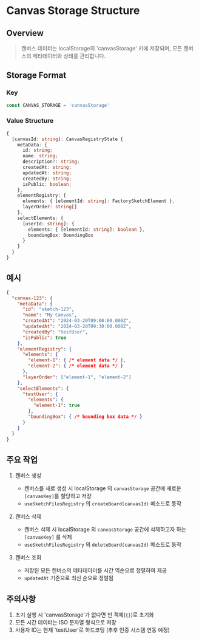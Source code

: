 # Canvas Storage Structure

## Overview
> 캔버스 데이터는 localStorage의 'canvasStorage' 키에 저장되며, 모든 캔버스의 메타데이터와 상태를 관리합니다.

## Storage Format

### Key
```typescript
const CANVAS_STORAGE = 'canvasStorage'
```

### Value Structure
```typescript
{
  [canvasId: string]: CanvasRegistryState {
    metaData: {
      id: string;
      name: string;
      description?: string;
      createdAt: string;
      updatedAt: string;
      createdBy: string;
      isPublic: boolean;
    },
    elementRegistry: {
      elements: { [elementId: string]: FactorySketchElement },
      layerOrder: string[]
    },
    selectElements: {
      [userId: string]: {
        elements: { [elementId: string]: boolean },
        boundingBox: BoundingBox
      }
    }
  }
}
```

## 예시
```json
{
  "canvas-123": {
    "metaData": {
      "id": "sketch-123",
      "name": "My Canvas",
      "createdAt": "2024-03-20T09:00:00.000Z",
      "updatedAt": "2024-03-20T09:30:00.000Z",
      "createdBy": "testUser",
      "isPublic": true
    },
    "elementRegistry": {
      "elements": {
        "element-1": { /* element data */ },
        "element-2": { /* element data */ }
      },
      "layerOrder": ["element-1", "element-2"]
    },
    "selectElements": {
      "testUser": {
        "elements": {
          "element-1": true
        },
        "boundingBox": { /* bounding box data */ }
      }
    }
  }
}
```

## 주요 작업

1. 캔버스 생성
   - 캔버스를 새로 생성 시 localStorage 의 `canvasStorage` 공간에 새로운 `[canvasKey]`를 할당하고 저장
   - `useSketchFilesRegistry` 의 `createBoard(canvasId)` 메소드로 동작 

2. 캔버스 삭제
   - 캔버스 삭제 시 localStorage 의 `canvasStorage` 공간에 삭제하고자 하는 `[canvasKey]` 를 삭제
   - `useSketchFilesRegistry` 의 `deleteBoard(canvasId)` 메소드로 동작

3. 캔버스 조회
   - 저장된 모든 캔버스의 메타데이터를 시간 역순으로 정렬하여 제공
   - `updatedAt` 기준으로 최신 순으로 정렬됨

## 주의사항
1. 초기 실행 시 'canvasStorage'가 없다면 빈 객체(`{}`)로 초기화
2. 모든 시간 데이터는 ISO 문자열 형식으로 저장
3. 사용자 ID는 현재 'testUser'로 하드코딩 (추후 인증 시스템 연동 예정)
